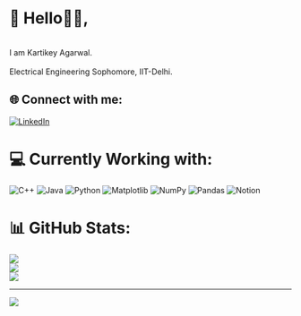 # 💫 Hello👋🏽,
<br>I am Kartikey Agarwal.<br><br>Electrical Engineering Sophomore, IIT-Delhi.


## 🌐 Connect with me:
[![LinkedIn](https://img.shields.io/badge/LinkedIn-%230077B5.svg?logo=linkedin&logoColor=white)](https://linkedin.com/in/in/kartikey-agarwal-bbbaa7244) 

# 💻 Currently Working with:
![C++](https://img.shields.io/badge/c++-%2300599C.svg?style=for-the-badge&logo=c%2B%2B&logoColor=white) ![Java](https://img.shields.io/badge/java-%23ED8B00.svg?style=for-the-badge&logo=openjdk&logoColor=white) ![Python](https://img.shields.io/badge/python-3670A0?style=for-the-badge&logo=python&logoColor=ffdd54) ![Matplotlib](https://img.shields.io/badge/Matplotlib-%23ffffff.svg?style=for-the-badge&logo=Matplotlib&logoColor=black) ![NumPy](https://img.shields.io/badge/numpy-%23013243.svg?style=for-the-badge&logo=numpy&logoColor=white) ![Pandas](https://img.shields.io/badge/pandas-%23150458.svg?style=for-the-badge&logo=pandas&logoColor=white) ![Notion](https://img.shields.io/badge/Notion-%23000000.svg?style=for-the-badge&logo=notion&logoColor=white)
# 📊 GitHub Stats:
![](https://github-readme-stats.vercel.app/api?username=KartikeyAgarwal737&theme=dark&hide_border=true&include_all_commits=false&count_private=false)<br/>
![](https://github-readme-streak-stats.herokuapp.com/?user=KartikeyAgarwal737&theme=dark&hide_border=true)<br/>
![](https://github-readme-stats.vercel.app/api/top-langs/?username=KartikeyAgarwal737&theme=dark&hide_border=true&include_all_commits=false&count_private=false&layout=compact)

---
[![](https://visitcount.itsvg.in/api?id=KartikeyAgarwal737&icon=0&color=0)](https://visitcount.itsvg.in)

<!-- Proudly created with GPRM ( https://gprm.itsvg.in ) -->
